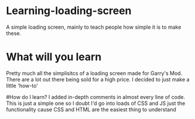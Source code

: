 # Learning-loading-screen
A simple loading screen, mainly to teach people how simple it is to make these.

# What will you learn
Pretty much all the simplisitcs of a loading screen made for Garry's Mod. There are a lot out there being sold for a high price. I decided to just make a little 'how-to'

#How do I learn?
I added in-depth comments in almost every line of code. This is just a simple one so I doubt I'd go into loads of CSS and JS just the functionality cause CSS and HTML are the easiest thing to understand
